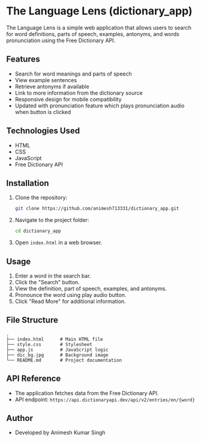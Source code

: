 # The Language Lens (dictionary_app)

The Language Lens is a simple web application that allows users to search for word definitions, parts of speech, examples, antonyms, and words pronunciation using the Free Dictionary API.

## Features
- Search for word meanings and parts of speech
- View example sentences
- Retrieve antonyms if available
- Link to more information from the dictionary source
- Responsive design for mobile compatibility
- Updated with pronunciation feature which plays pronunciation audio when button is clicked

## Technologies Used
- HTML
- CSS
- JavaScript
- Free Dictionary API

## Installation
1. Clone the repository:
   ```sh
   git clone https://github.com/animesh713331/dictionary_app.git
   ```
2. Navigate to the project folder:
   ```sh
   cd dictionary_app
   ```
3. Open `index.html` in a web browser.

## Usage
1. Enter a word in the search bar.
2. Click the "Search" button.
3. View the definition, part of speech, examples, and antonyms.
4. Pronounce the word using play audio button.
5. Click "Read More" for additional information.

## File Structure
```
.
├── index.html      # Main HTML file
├── style.css       # Stylesheet
├── app.js          # JavaScript logic
├── dic_bg.jpg      # Background image
└── README.md       # Project documentation
```

## API Reference
- The application fetches data from the Free Dictionary API.
- API endpoint: `https://api.dictionaryapi.dev/api/v2/entries/en/{word}`

## Author
- Developed by Animesh Kumar Singh

